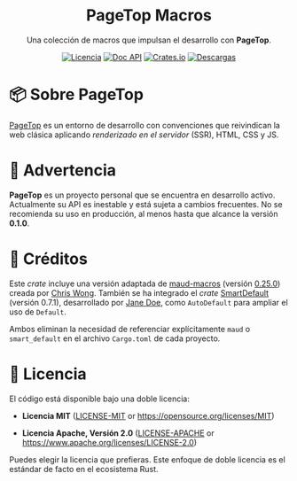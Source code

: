 <div align="center">

<h1>PageTop Macros</h1>

<p>Una colección de macros que impulsan el desarrollo con <strong>PageTop</strong>.</p>

[![Licencia](https://img.shields.io/badge/license-MIT%2FApache-blue.svg?label=Licencia&style=for-the-badge)](#-license)
[![Doc API](https://img.shields.io/docsrs/pagetop-macros?label=Doc%20API&style=for-the-badge&logo=Docs.rs)](https://docs.rs/pagetop-macros)
[![Crates.io](https://img.shields.io/crates/v/pagetop-macros.svg?style=for-the-badge&logo=ipfs)](https://crates.io/crates/pagetop-macros)
[![Descargas](https://img.shields.io/crates/d/pagetop-macros.svg?label=Descargas&style=for-the-badge&logo=transmission)](https://crates.io/crates/pagetop-macros)

</div>

# 📦 Sobre PageTop

[PageTop](https://docs.rs/pagetop) es un entorno de desarrollo con convenciones que reivindican la
web clásica aplicando *renderizado en el servidor* (SSR), HTML, CSS y JS.


# 🚧 Advertencia

**PageTop** es un proyecto personal que se encuentra en desarrollo activo. Actualmente su API es
inestable y está sujeta a cambios frecuentes. No se recomienda su uso en producción, al menos hasta
que alcance la versión **0.1.0**.


# 🔖 Créditos

Este *crate* incluye una versión adaptada de [maud-macros](https://crates.io/crates/maud_macros)
(versión [0.25.0](https://github.com/lambda-fairy/maud/tree/v0.25.0/maud_macros)) creada por
[Chris Wong](https://crates.io/users/lambda-fairy). También se ha integrado el *crate*
[SmartDefault](https://crates.io/crates/smart_default) (versión 0.7.1), desarrollado por
[Jane Doe](https://crates.io/users/jane-doe), como `AutoDefault` para ampliar el uso de `Default`.

Ambos eliminan la necesidad de referenciar explícitamente `maud` o `smart_default` en el archivo
`Cargo.toml` de cada proyecto.


# 📜 Licencia

El código está disponible bajo una doble licencia:

  * **Licencia MIT**
    ([LICENSE-MIT](LICENSE-MIT) or https://opensource.org/licenses/MIT)

  * **Licencia Apache, Versión 2.0**
    ([LICENSE-APACHE](LICENSE-APACHE) or https://www.apache.org/licenses/LICENSE-2.0)

Puedes elegir la licencia que prefieras. Este enfoque de doble licencia es el estándar de facto en
el ecosistema Rust.

